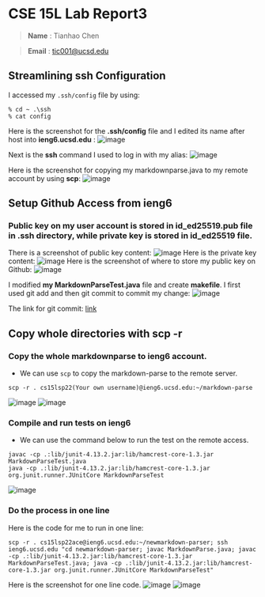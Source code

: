 # CSE 15L Lab Report3 

> __Name__ : Tianhao Chen  

> __Email__ : tic001@ucsd.edu 

## Streamlining ssh Configuration
I accessed my `.ssh/config` file by using:
```
% cd ~ .\ssh
% cat config
```
Here is the screenshot for the **.ssh/config** file and I edited its name after host into **ieng6.ucsd.edu** :
![image](config%20and%20edit.png)

Next is the **ssh** command I used to log in with my alias:
![image](log%20with%20alis.png)

Here is the screenshot for copying my markdownparse.java to my remote account by using **scp**:
![image](scp%20file.png)

## Setup Github Access from ieng6

### Public key on my user account is stored in id_ed25519.pub file in .ssh directory, while private key is stored in id_ed25519 file.

There is a screenshot of public key content:
![image](publicinmyaccount.png)
Here is the private key content:
![image](privatekey.png)
Here is the screenshot of where to store my public key on Github:
![image](publickeygithub.png)

I modified **my MarkdownParseTest.java** file and create **makefile**.
I first used git add and then git commit to commit my change:
![image](gitcommit.png)

The link for git commit: [link](https://github.com/Cthloveross/newmarkdown-parser/commit/9cf2eabaa2578a5ca4d67701c9cc4342fff94096)

## Copy whole directories with **scp -r**
### Copy the whole markdownparse to ieng6 account.
- We can use `scp` to copy the markdown-parse to the remote server.
```
scp -r . cs15lsp22(Your own username)@ieng6.ucsd.edu:~/markdown-parse
```
![image](copywholefile.png)
![image](copywholefile1.png)


### Compile and run tests on ieng6

- We can use the command below to run the test on the remote access.
```
javac -cp .:lib/junit-4.13.2.jar:lib/hamcrest-core-1.3.jar MarkdownParseTest.java
java -cp .:lib/junit-4.13.2.jar:lib/hamcrest-core-1.3.jar org.junit.runner.JUnitCore MarkdownParseTest
```
![image](runonremote.png)

### Do the process in one line
Here is the code for me to run in one line:
```
scp -r . cs15lsp22ace@ieng6.ucsd.edu:~/newmarkdown-parser; ssh ieng6.ucsd.edu "cd newmarkdown-parser; javac MarkdownParse.java; javac -cp .:lib/junit-4.13.2.jar:lib/hamcrest-core-1.3.jar MarkdownParseTest.java; java -cp .:lib/junit-4.13.2.jar:lib/hamcrest-core-1.3.jar org.junit.runner.JUnitCore MarkdownParseTest"
```
Here is the screenshot for one line code.
![image](runinoneline.png)
![image](runscuccess.png)
